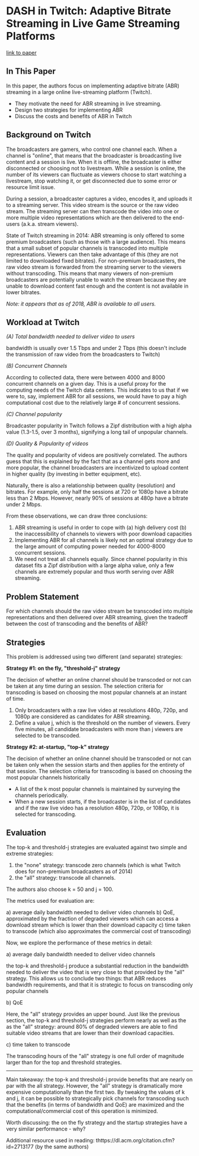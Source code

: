 # DASH in Twitch: Adaptive Bitrate Streaming in Live Game Streaming Platforms

[link to paper](https://dl.acm.org/citation.cfm?id=2676657)

## In This Paper

In this paper, the authors focus on implementing adaptive bitrate (ABR) streaming in a large online live-streaming platform (Twitch).
* They motivate the need for ABR streaming in live streaming.
* Design two strategies for implementing ABR
* Discuss the costs and benefits of ABR in Twitch

## Background on Twitch
The broadcasters are gamers, who control one channel each. When a channel is "online", that means that the broadcaster is broadcasting
live content and a session is live. When it is offline, the broadcaster is either disconnected or choosing not to livestream. While a
session is online, the number of its viewers can fluctuate as viewers choose to start watching a livestream, stop watching it, or get 
disconnected due to some error or resource limit issue.

During a session, a broadcaster captures a video, encodes it, and uploads it to a streaming server. This video stream is the source or
the raw video stream. The streaming server can then transcode the video into one or more multiple video representations which are then
delivered to the end-users (a.k.a. stream viewers).
						
State of Twitch streaming in 2014: ABR streaming is only offered to some premium broadcasters (such as those with a large audience).
This means that a small subset of popular channels is transcoded into multiple representations. Viewers can then take advantage of this 
(they are not limited to downloaded fixed bitrates). For non-premium broadcasters, the raw video stream is forwarded from the streaming
server to the viewers without transcoding. This means that many viewers of non-premium broadcasters are potentially unable to watch the
stream because they are unable to download content fast enough and the content is not available in lower bitrates.

*Note: it appears that as of 2018, ABR is available to all users.*

## Workload at Twitch

*(A) Total bandwidth needed to deliver video to users*

bandwidth is usually over 1.5 Tbps and under 2 Tbps (this doesn't include the transmission of raw video from the broadcasters to Twitch)

*(B) Concurrent Channels*

According to collected data, there were between 4000 and 8000 concurrent channels on a given day. This is a useful proxy for the computing needs of the Twitch data centers. This indicates to us that if we were to, say, implement ABR for all sessions, we would have to pay a high computational cost due to the relatively large # of concurrent sessions.

*(C) Channel popularity*	
					
Broadcaster popularity in Twitch follows a Zipf distribution with a high alpha value (1.3-1.5, over 3 months), signifying a long tail of unpopular channels.

*(D) Quality & Popularity of videos*

The quality and popularity of videos are positively correlated. The authors guess that this is explained by the fact that as a channel gets more and more popular, the channel broadcasters are incentivized to upload content in higher quality (by investing in better equipment, etc).

Naturally, there is also a relationship between quality (resolution) and bitrates. For example, only half the sessions at 720 or 1080p have a bitrate less than 2 Mbps. However, nearly 90% of sessions at 480p have a bitrate under 2 Mbps.

From these observations, we can draw three conclusions:

1. ABR streaming is useful in order to cope with (a) high delivery cost (b) the inaccessibility of channels to viewers with poor download capacities
2. Implementing ABR for all channels is likely not an optimal strategy due to the large amount of computing power needed for 4000-8000 concurrent sessions.
3. We need not treat all channels equally. Since channel popularity in this dataset fits a Zipf distribution with a large alpha value, only a few channels are extremely popular and thus worth serving over ABR streaming.

## Problem Statement
For which channels should the raw video stream be transcoded into multiple representations and then delivered over ABR streaming, given the tradeoff between the cost of transcoding and the benefits of ABR?

## Strategies
This problem is addressed using two different (and separate) strategies:

**Strategy #1: on the fly, "threshold-j" strategy**

The decision of whether an online channel should be transcoded or not can be taken at any time during an session. The selection criteria for transcoding is based on choosing the most popular channels at an instant of time.

1. Only broadcasters with a raw live video at resolutions 480p, 720p, and 1080p are considered as candidates for ABR streaming.
2. Define a value j, which is the threshold on the number of viewers. Every five minutes, all candidate broadcasters with more than j viewers are selected to be transcoded.

**Strategy #2: at-startup, "top-k" strategy**

The decision of whether an online channel should be transcoded or not can be taken only when the session starts and then applies for the entirety of that session. The selection criteria for transcoding is based on choosing the most popular channels historically

- A list of the k most popular channels is maintained by surveying the channels periodically.
- When a new session starts, if the broadcaster is in the list of candidates and if the raw live video has a resolution 480p, 720p, or 1080p, it is selected for transcoding.

## Evaluation

The top-k and threshold-j strategies are evaluated against two simple and extreme strategies:

1. the "none" strategy: transcode zero channels (which is what Twitch does for non-premium broadcasters as of 2014)
2. the "all" strategy: transcode all channels.

The authors also choose k = 50 and j = 100.

The metrics used for evaluation are:

a) average daily bandwidth needed to deliver video channels
b) QoE, approximated by the fraction of degraded viewers which can access a download stream which is lower than their download capacity
c) time taken to transcode (which also approximates the commercial cost of transcoding)

Now, we explore the performance of these metrics in detail:

a) average daily bandwidth needed to deliver video channels

the top-k and threshold-j produce a substantial reduction in the bandwidth needed to deliver the video that is very close to that provided by the "all" strategy. This allows us to conclude two things: that ABR reduces bandwidth requirements, and that it is strategic to focus on transcoding only popular channels

b) QoE

Here, the "all" strategy provides an upper bound. Just like the previous section, the top-k and threshold-j strategies perform nearly as well as the as the "all" strategy: around 80% of degraded viewers are able to find suitable video streams that are lower than their download capacities.

c) time taken to transcode

The transcoding hours of the "all" strategy is one full order of magnitude larger than for the top and threshold strategies.

---

Main takeaway: the top-k and threshold-j provide benefits that are nearly on par with the all strategy. However, the "all" strategy is dramatically more expensive computationally than the first two. By tweaking the values of k and j, it can be possible to strategically pick channels for transcoding such that the benefits (in terms of bandwidth and QoE) are maximized and the computational/commercial cost of this operation is minimized.

Worth discussing: the on the fly strategy and the startup strategies have a very similar performance - why?

Additional resource used in reading: thttps://dl.acm.org/citation.cfm?id=2713177 (by the same authors)
